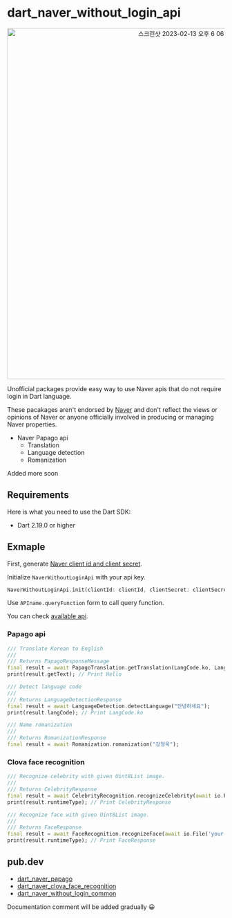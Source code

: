 # dart_naver_without_login_api

<p align="center">
<img width="811" alt="스크린샷 2023-02-13 오후 6 06 30" src="https://user-images.githubusercontent.com/76432686/218416118-ac60bfbf-264d-4fce-9277-209dfcd8ecaf.png">
</p>


Unofficial packages provide easy way to use Naver apis that do not require login in Dart language.

These pacakages aren't endorsed by [Naver](https://naver.com) and don't reflect the views or opinions of Naver or anyone officially involved in producing or managing Naver properties.

- Naver Papago api
    - Translation
    - Language detection
    - Romanization

Added more soon

## Requirements

Here is what you need to use the Dart SDK:

- Dart 2.19.0 or higher

## Exmaple

First, generate [Naver client id and client secret](https://developers.naver.com/main/).

Initialize `NaverWithoutLoginApi` with your api key.
```dart
NaverWithoutLoginApi.init(clientId: clientId, clientSecret: clientSecret)
```
Use `APIname.queryFunction` form to call query function.

You can check [available api](https://developers.naver.com/docs/common/openapiguide/).

### Papago api

```dart
/// Translate Korean to English
///
/// Returns PapagoResponseMessage
final result = await PapagoTranslation.getTranslation(LangCode.ko, LangCode.en, "안녕하세요");
print(result.getText); // Print Hello

/// Detect language code
///
/// Returns LanguageDetectionResponse
final result = await LanguageDetection.detectLanguage("안녕하세요");
print(result.langCode); // Print LangCode.ko

/// Name romanization
///
/// Returns RomanizationResponse
final result = await Romanization.romanization("강형욱");
```

### Clova face recognition

```dart
/// Recognize celebrity with given Uint8List image.
///
/// Returns CelebrityResponse
final result = await CelebrityRecognition.recognizeCelebrity(await io.File('your-image-path').readAsBytes())
print(result.runtimeType); // Print CelebrityResponse

/// Recognize face with given Uint8List image.
///
/// Returns FaceResponse
final result = await FaceRecognition.recognizeFace(await io.File('your-image-path').readAsBytes());
print(result.runtimeType); // Print FaceResponse
```

## pub.dev
- [dart_naver_papago](https://pub.dev/packages/dart_naver_papago)
- [dart_naver_clova_face_recognition](https://pub.dev/packages/dart_naver_clova_face_recognition)
- [dart_naver_without_login_common](https://pub.dev/packages/dart_naver_without_login_common)

Documentation comment will be added gradually 😀
